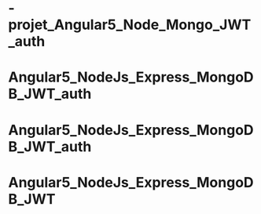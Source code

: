# -projet_Angular5_Node_Mongo_JWT_auth
# Angular5_NodeJs_Express_MongoDB_JWT_auth
# Angular5_NodeJs_Express_MongoDB_JWT_auth
# Angular5_NodeJs_Express_MongoDB_JWT
